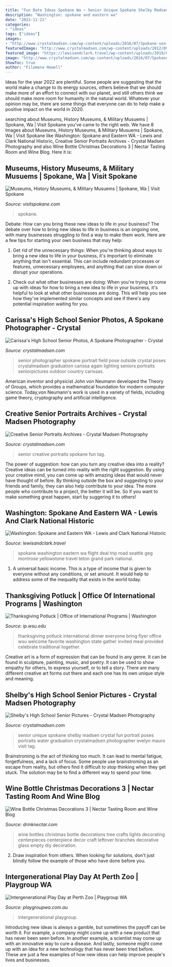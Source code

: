 ```yaml
---
title: "Fun Date Ideas Spokane Wa ~ Senior Unique Spokane Shelby Madsen Crystal Fun Portrait Poses Portraits Water Graduation Crystalmadsen Photographer Evelyn Mauro Visit Tag"
description: "Washington: spokane and eastern wa"
date: "2022-11-21"
categories:
- "ideas"
tags: ["ideas"]
images:
- "http://www.crystalmadsen.com/wp-content/uploads/2016/07/Spokane-senior-photo-gif.gif"
featuredImage: "http://www.crystalmadsen.com/wp-content/uploads/2012/09/Girls-Senior-Photo-Ideas-Spokane_0071-682x1024.jpg"
featured_image: "https://lewisandclark.travel/wp-content/uploads/2019/03/Spokane-1.jpg"
image: "http://www.crystalmadsen.com/wp-content/uploads/2016/07/Spokane-senior-photo-gif.gif"
ShowToc: true
author: "Filomena Howell"
---
```



Ideas for the year 2022 are plentiful. Some people are suggesting that the world make a change to its energy sources, others believe that we should make more of an effort to connect with our planet, and still others think we should make more room for humanity in the natural world. Whatever your opinion may be, there are some things that everyone can do to help make a positive impact on the world in 2020.

	

		
searching about Museums, History Museums, &amp; Military Musuems | Spokane, Wa | Visit Spokane you've came to the right web. We have 8 Images about Museums, History Museums, &amp; Military Musuems | Spokane, Wa | Visit Spokane like Washington: Spokane and Eastern WA - Lewis and Clark National Historic, Creative Senior Portraits Archives - Crystal Madsen Photography and also Wine Bottle Christmas Decorations 3 | Nectar Tasting Room and Wine Blog. Here it is:
		
    
## Museums, History Museums, &amp; Military Musuems | Spokane, Wa | Visit Spokane

<img loading=lazy src="https://visitspokane.imgix.net/images/architecture/20191011_MAC_LKamrowski_1003_6e3b9c47-1f65-4f80-b9b3-7d0568cb22a0.jpg?auto=compress%2Cformat&amp;crop=focalpoint&amp;fit=min&amp;fp-x=0.5&amp;fp-y=0.5&amp;h=630&amp;q=80&amp;w=1200&amp;s=062b20c6e6636e310bf3c4c5de5e4f7d" onerror="this.onerror=null;this.src='https://tse3.mm.bing.net/th?id=OIP.ZJWdbRoGE9VOaXHgKJrjQAHaD4&amp;pid=15.1';" alt="Museums, History Museums, &amp; Military Musuems | Spokane, Wa | Visit Spokane">

_Source: visitspokane.com_

>spokane. 

	

Debate: How can you bring these new ideas to life in your business?
The debate over how to bring new ideas to life in business is an ongoing one, with many businesses struggling to find a way to make them work. Here are a few tips for starting your own business that may help: 
1. Get rid of the unnecessary things: When you're thinking about ways to bring a new idea to life in your business, it's important to eliminate anything that isn't essential. This can include redundant processes or features, unnecessary employees, and anything that can slow down or disrupt your operations. 

2. Check out what other businesses are doing: When you're trying to come up with ideas for how to bring a new idea to life in your business, it's helpful to look at what other businesses are doing. This will help you see how they've implemented similar concepts and see if there's any potential inspiration waiting for you.

    
## Carissa&#039;s High School Senior Photos, A Spokane Photographer - Crystal

<img loading=lazy src="http://www.crystalmadsen.com/wp-content/uploads/2012/09/Girls-Senior-Photo-Ideas-Spokane_0071-682x1024.jpg" onerror="this.onerror=null;this.src='https://tse2.mm.bing.net/th?id=OIP.O9Tk3LwZ27xQ5GO4X5B_dAHaLH&amp;pid=15.1';" alt="Carissa&#039;s High School Senior Photos, A Spokane Photographer - Crystal">

_Source: crystalmadsen.com_

>senior photographer spokane portrait field pose outside crystal poses crystalmadsen graduation carissa again lighting seniors portraits seniorpictures outdoor country carissas. 

	

American inventor and physicist John von Neumann developed the Theory of Groups, which provides a mathematical foundation for modern computer science. Today,von Neumann's work is used in a variety of fields, including game theory, cryptography and artificial intelligence.

    
## Creative Senior Portraits Archives - Crystal Madsen Photography

<img loading=lazy src="http://www.crystalmadsen.com/wp-content/uploads/2016/07/Spokane-senior-photo-gif.gif" onerror="this.onerror=null;this.src='https://tse3.mm.bing.net/th?id=OIP.Fl18vXAS2DlB4_W6CQCvcgHaK3&amp;pid=15.1';" alt="Creative Senior Portraits Archives - Crystal Madsen Photography">

_Source: crystalmadsen.com_

>senior creative portraits spokane fun tag. 

	

The power of suggestion: how can you turn any creative idea into a reality?
Creative ideas can be turned into reality with the right suggestion. By using your creative mind, you can come up with amazing ideas that would never have thought of before. By thinking outside the box and suggesting to your friends and family, they can also help contribute to your idea. The more people who contribute to a project, the better it will be. So if you want to make something great happen, start by suggering it to others!

    
## Washington: Spokane And Eastern WA - Lewis And Clark National Historic

<img loading=lazy src="https://lewisandclark.travel/wp-content/uploads/2019/03/Spokane-1.jpg" onerror="this.onerror=null;this.src='https://tse2.mm.bing.net/th?id=OIP.3jJWV5g0_pUDSLHEmTVqvQHaE6&amp;pid=15.1';" alt="Washington: Spokane and Eastern WA - Lewis and Clark National Historic">

_Source: lewisandclark.travel_

>spokane washington eastern wa flight deal trip road seattle geg montrose yellowstone travel teton grand park national. 

	

1. A universal basic income. This is a type of income that is given to everyone without any conditions, or set amount. It would help to address some of the inequality that exists in the world today.

    
## Thanksgiving Potluck | Office Of International Programs | Washington

<img loading=lazy src="https://s3.wp.wsu.edu/uploads/sites/64/2017/10/IP-Thanksgiving-Flyer.jpg" onerror="this.onerror=null;this.src='https://tse3.mm.bing.net/th?id=OIP.X90AQYMw7FwDrl9oGjJzPgHaEK&amp;pid=15.1';" alt="Thanksgiving Potluck | Office of International Programs | Washington">

_Source: ip.wsu.edu_

>thanksgiving potluck international dinner everyone bring flyer office wsu welcome favorite washington state gather invited meal provided celebrate traditional together. 

	

Creative art is a form of expression that can be found in any genre. It can be found in sculpture, painting, music, and poetry. It can be used to show empathy for others, to express yourself, or to tell a story. There are many different creative art forms out there and each one has its own unique style and meaning.

    
## Shelby&#039;s High School Senior Pictures - Crystal Madsen Photography

<img loading=lazy src="http://www.crystalmadsen.com/wp-content/uploads/2012/09/Fun-Senior-Photos-Spokane_001-1024x682.jpg" onerror="this.onerror=null;this.src='https://tse2.mm.bing.net/th?id=OIP.ixW82Azc7dz4omsQDt2uGgHaE7&amp;pid=15.1';" alt="Shelby&#039;s High School Senior Pictures - Crystal Madsen Photography">

_Source: crystalmadsen.com_

>senior unique spokane shelby madsen crystal fun portrait poses portraits water graduation crystalmadsen photographer evelyn mauro visit tag. 

	

Brainstroming is the act of thinking too much. It can lead to mental fatigue, forgetfulness, and a lack of focus. Some people use brainstroming as an escape from reality, but others find it difficult to stop thinking when they get stuck. The solution may be to find a different way to spend your time.

    
## Wine Bottle Christmas Decorations 3 | Nectar Tasting Room And Wine Blog

<img loading=lazy src="http://drinknectar.com/wp-content/uploads/2011/12/Wine-Bottle-Christmas-Decorations-3.jpg" onerror="this.onerror=null;this.src='https://tse4.mm.bing.net/th?id=OIP.LRRsf9UCZEYL4UrRVSUnDAHaJw&amp;pid=15.1';" alt="Wine Bottle Christmas Decorations 3 | Nectar Tasting Room and Wine Blog">

_Source: drinknectar.com_

>wine bottles christmas bottle decorations tree crafts lights decorating centerpieces centerpiece decor craft leftover branches decorative glass empty diy decoration. 

	

2. Draw inspiration from others. When looking for solutions, don't just blindly follow the example of those who have done before you. 

    
## Intergenerational Play Day At Perth Zoo | Playgroup WA

<img loading=lazy src="https://playgroupwa.com.au/wp-content/uploads/2016/09/DSC00421.jpg" onerror="this.onerror=null;this.src='https://tse4.mm.bing.net/th?id=OIP.Mx_DFLeVvfXYVSmhkeInUgHaFj&amp;pid=15.1';" alt="Intergenerational Play Day at Perth Zoo | Playgroup WA">

_Source: playgroupwa.com.au_

>intergenerational playgroup. 

	

Introducing new ideas is always a gamble, but sometimes the payoff can be worth it. For example, a company might come up with a new product that has never been seen before. In another example, a scientist may come up with an innovative way to cure a disease. And lastly, someone might come up with an idea for a new technology that has never been tried before. These are just a few examples of how new ideas can help improve people's lives and businesses.

